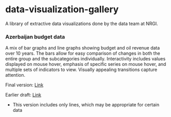 # data-visualization-gallery

A library of extractive data visualizations done by the data team at NRGI.


### Azerbaijan budget data
A mix of bar graphs and line graphs showing budget and oil revenue data over 10 years. The bars allow for easy comparison of changes in both the entire group and the subcategories individually. Interactivity includes values displayed on mouse hover, emphasis of specific series on mouse hover, and multiple sets of indicators to view. Visually appealing transitions capture attention.

Final version: <a href="http://nrgi.github.io/D3/AZ/AZ_stacked.html" target="_blank">Link</a>

Earlier draft: <a href="http://nrgi.github.io/D3/AZ/AZ_indicators.html" target="_blank">Link</a>
* This version includes only lines, which may be appropriate for certain data











